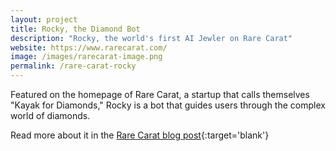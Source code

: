 ```yaml
---
layout: project
title: Rocky, the Diamond Bot
description: "Rocky, the world's first AI Jewler on Rare Carat"
website: https://www.rarecarat.com/
image: /images/rarecarat-image.png
permalink: /rare-carat-rocky
---
```


Featured on the homepage of Rare Carat, a startup that calls themselves "Kayak for Diamonds," Rocky is a bot that guides users through the complex world of diamonds. 

Read more about it in the [Rare Carat blog post](https://www.rarecarat.com/blog/press-release-rare-carat-releases-world-s-first-artificial-intelligence-jeweler-using-ibm-watson-technology){:target='blank'}